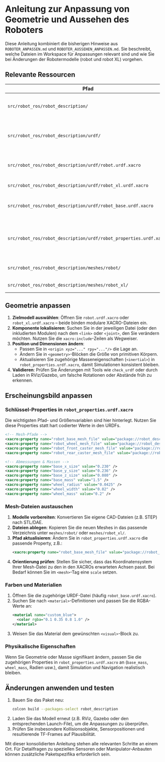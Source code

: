 # Anleitung zur Anpassung von Geometrie und Aussehen des Roboters

Diese Anleitung kombiniert die bisherigen Hinweise aus `ROBOTER_ANPASSEN.md` und `ROBOTER_AUSSEHEN_ANPASSEN.md`. Sie beschreibt, welche Dateien im Workspace für Anpassungen relevant sind und wie Sie bei Änderungen der Robotermodelle (robot und robot XL) vorgehen.

## Relevante Ressourcen

| Pfad | Typ | Zweck |
| --- | --- | --- |
| `src/robot_ros/robot_description/` | Verzeichnis | ROS-Paket mit allen Beschreibungen beider Robotervarianten. |
| `src/robot_ros/robot_description/urdf/` | Verzeichnis | Enthält die XACRO-Dateien, die Struktur, Gelenke und Materialien definieren. |
| `src/robot_ros/robot_description/urdf/robot.urdf.xacro` | Datei | Haupteinstiegspunkt für den robot. Bindet Basis, Sensoren und Zubehör ein. |
| `src/robot_ros/robot_description/urdf/robot_xl.urdf.xacro` | Datei | Pendant für den robot XL. |
| `src/robot_ros/robot_description/urdf/robot_base.urdf.xacro` | Datei | Definiert die Basisgeometrie und lädt die Meshes des robot. |
| `src/robot_ros/robot_description/urdf/robot_properties.urdf.xacro` | Datei | Bündelt Parameter wie Mesh-Pfade, Abmessungen und Massen – zentrale Stelle für optische Anpassungen. |
| `src/robot_ros/robot_description/meshes/robot/` | Verzeichnis | Meshes (z.B. `body.stl`, `cover.stl`) für den robot. |
| `src/robot_ros/robot_description/meshes/robot_xl/` | Verzeichnis | Meshes für den robot XL. |

## Geometrie anpassen

1. **Zielmodell auswählen**: Öffnen Sie `robot.urdf.xacro` oder `robot_xl.urdf.xacro` – beide binden modulare XACRO-Dateien ein.
2. **Komponente lokalisieren**: Suchen Sie in der jeweiligen Datei (oder den inkludierten Modulen) nach dem `<link>` oder `<joint>`, den Sie verändern möchten. Nutzen Sie die `xacro:include`-Zeilen als Wegweiser.
3. **Position und Dimensionen ändern**:
   - Passen Sie in `<origin xyz="..." rpy="..."/>` die Lage an.
   - Ändern Sie in `<geometry>`-Blöcken die Größe von primitiven Körpern.
   - Aktualisieren Sie zugehörige Masseneigenschaften (`<inertial>`) in `robot_properties.urdf.xacro`, damit Simulationen konsistent bleiben.
4. **Validieren**: Prüfen Sie Änderungen mit Tools wie `check_urdf` oder durch Laden in RViz/Gazebo, um falsche Rotationen oder Abstände früh zu erkennen.

## Erscheinungsbild anpassen

### Schlüssel-Properties in `robot_properties.urdf.xacro`

Die wichtigsten Pfad- und Größenvariablen sind hier hinterlegt. Nutzen Sie diese Properties statt hart codierter Werte in den URDFs.

```xml
<!-- Mesh-Pfade -->
<xacro:property name="robot_base_mesh_file" value="package://robot_description/meshes/robot_base.stl" />
<xacro:property name="robot_wheel_mesh_file" value="package://robot_description/meshes/wheel.stl" />
<xacro:property name="robot_front_caster_mesh_file" value="package://robot_description/meshes/caster_front.stl" />
<xacro:property name="robot_rear_caster_mesh_file" value="package://robot_description/meshes/caster_back.stl" />

<!-- Abmessungen & Massen -->
<xacro:property name="base_x_size" value="0.230" />
<xacro:property name="base_y_size" value="0.236" />
<xacro:property name="base_z_size" value="0.080" />
<xacro:property name="base_mass" value="1.5" />
<xacro:property name="wheel_radius" value="0.0425" />
<xacro:property name="wheel_width" value="0.02" />
<xacro:property name="wheel_mass" value="0.2" />
```

### Mesh-Dateien austauschen

1. **Modelle vorbereiten**: Konvertieren Sie eigene CAD-Dateien (z.B. STEP) nach STL/DAE.
2. **Dateien ablegen**: Kopieren Sie die neuen Meshes in das passende Verzeichnis unter `meshes/robot/` oder `meshes/robot_xl/`.
3. **Pfad aktualisieren**: Ändern Sie in `robot_properties.urdf.xacro` die passende Property, z.B.:
   ```xml
   <xacro:property name="robot_base_mesh_file" value="package://robot_description/meshes/mein_gehaeuse.stl" />
   ```
4. **Orientierung prüfen**: Stellen Sie sicher, dass das Koordinatensystem Ihrer Mesh-Datei zu den in den XACROs erwarteten Achsen passt. Bei Bedarf können Sie im `<mesh>`-Tag eine `scale` setzen.

### Farben und Materialien

1. Öffnen Sie die zugehörige URDF-Datei (häufig `robot_base.urdf.xacro`).
2. Suchen Sie nach `<material>`-Definitionen und passen Sie die RGBA-Werte an:
   ```xml
   <material name="custom_blue">
     <color rgba="0.1 0.35 0.8 1.0" />
   </material>
   ```
3. Weisen Sie das Material dem gewünschten `<visual>`-Block zu.

### Physikalische Eigenschaften

Wenn Sie Geometrie oder Masse signifikant ändern, passen Sie die zugehörigen Properties in `robot_properties.urdf.xacro` an (`base_mass`, `wheel_mass`, Radien usw.), damit Simulation und Navigation realistisch bleiben.

## Änderungen anwenden und testen

1. Bauen Sie das Paket neu:
   ```bash
   colcon build --packages-select robot_description
   ```
2. Laden Sie das Modell erneut (z.B. RViz, Gazebo oder den entsprechenden Launch-File), um die Anpassungen zu überprüfen.
3. Prüfen Sie insbesondere Kollisionsobjekte, Sensorpositionen und resultierende TF-Frames auf Plausibilität.

Mit dieser konsolidierten Anleitung stehen alle relevanten Schritte an einem Ort. Für Detailfragen zu speziellen Sensoren oder Manipulator-Anbauten können zusätzliche Paketspezifika erforderlich sein.
